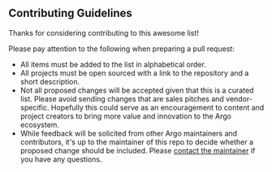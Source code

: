 ## Contributing Guidelines

Thanks for considering contributing to this awesome list!

Please pay attention to the following when preparing a pull request:

* All items must be added to the list in alphabetical order.
* All projects must be open sourced with a link to the repository and a short description.
* Not all proposed changes will be accepted given that this is a curated list. Please avoid sending changes that are sales pitches and vendor-specific. Hopefully this could serve as an encouragement to content and project creators to bring more value and innovation to the Argo ecosystem.
* While feedback will be solicited from other Argo maintainers and contributors, it's up to the maintainer of this repo to decide whether a proposed change should be included. Please [contact the maintainer](https://github.com/terrytangyuan) if you have any questions.
